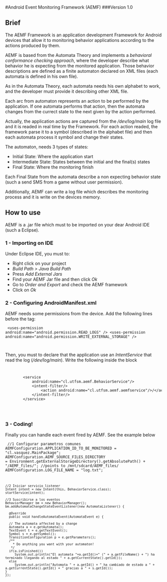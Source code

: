 #Android Event Monitoring Framework (AEMF)
###Version 1.0

## Brief
The AEMF Framework is an application development Framework for Android devices that allow it to monitoring 
behavior applications according to the actions produced by them.

AEMF is based from the Automata Theory and implements a *behavioral conformance checking approach*, where 
the developer describe what behavior he is expecting
from the monitored application. Those behavior descriptions are defined as a finite automaton declared on XML files
(each automata is defined in his own file).

As in the Automata Theory, each automata needs his own alphabet to work, and the developer must provide it describing 
other XML file. 

Each arc from automaton represents an action to be performed by the application. If one automata performs that action,
then the automata changes from the currect state to the next given by the action performed.

Actually, the application actions are captured from the */dev/log/main* log file and it is readed in real time by 
the Framework. For each action readed, the framework parse it to a symbol (described in the alphabet file) and then 
each automata process it symbol and change their states.

The automaton, needs 3 types of states:
 - Initial State: Where the application start
 - Intermediate State: States between the initial and the final(s) states
 - Final State: Where the monitoring finish

Each Final State from the automata describe a non expecting behavior state (such a send SMS from a game without user permission).

Additionally, AEMF can write a log file which describes the monitoring process and it is write on the devices memory.


## How to use
AEMF is a .jar file which must to be imported on your dear Android IDE (such a Eclipse).

### 1 - Importing on IDE
Under Eclipse IDE, you must to:
 - Right click on your project
 - *Build Path > Java Build Path*
 - Press *Add External Jars*
 - Find your AEMF Jar file and then click *Ok*
 - Go to *Order and Export* and check the AEMF framework
 - Click on *Ok*

### 2 - Configuring AndroidManifest.xml
AEMF needs some permissions from the device. Add the following lines before the *<application>* tag:
<code><pre>
    &lt;uses-permission android:name="android.permission.READ_LOGS" /&gt;
    &lt;uses-permission android:name="android.permission.WRITE_EXTERNAL_STORAGE" /&gt;
</pre>
</code>

Then, you must to declare that the application use an *IntentService* that read the log (*/dev/log/main*).
Write the following inside the *<application></application>* block
<code>
<pre>
        &lt;service 
            android:name="cl.utfsm.aemf.BehaviorService"/&gt;
            &lt;intent-filter/&gt;
                &lt;action android:name="cl.utfsm.aemf.aemfservice"/&gt;/&lt;/action/&gt;
            &lt;/intent-filter/&gt;
        &lt;/service>
</pre>
</code>

### 3 - Coding!
Finally you can handle each event fired by AEMF. See the example below
<code><pre>
    //1 Configurar parametros comunes
    AEMFConfiguration.APPLICATION_ID_TO_BE_MONITORED = "cl.vasquez.MainPackage";
    AEMFConfiguration.AEMF_SOURCE_FILES_DIRECTORY 
    = Environment.getExternalStorageDirectory().getAbsolutePath() + "/AEMF_files/";	//points to /mnt/sdcard/AEMF_files/
    AEMFConfiguration.LOG_FILE_NAME = "log.txt";
    
    //2 Iniciar servicio listener
    Intent intent = new Intent(this, BehaviorService.class);
    startService(intent);
    
    //3 Suscribirse a los eventos
    BehaviorManager bm = new BehaviorManager();
    bm.addAutomataChangeStateEventListener(new AutomataListener() {
    
      @Override
      public void handleAutomataEvent(AutomataEvent e) {
      
      // The automata affected by a change
      Automata a = e.getAutomata();
      TextEvent t = e.getTextEvent();
      Symbol s = e.getSymbol();
      TransitionConfiguration p = e.getParameters();
      /**
        * Do anything you want with your automaton!
       */
      if(a.isFinished())
         System.out.println("El automata "+a.getId()+" (" + a.getFileName() + ") ha terminado llegando al estado " + a.getCurrentState().getId());
      else
         System.out.println("Automata " + a.getId() + " ha cambiado de estado a " + a.getCurrentState().getId() + " gracias a " + s.getId());
    }
    });
</pre></code>


